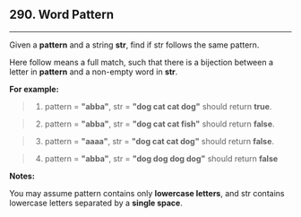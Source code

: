 ## 290. Word Pattern

---

Given a **pattern** and a string **str**, find if str follows the same pattern.

Here follow means a full match, such that there is a bijection between a letter in **pattern** and a non-empty word in **str**.

**For example:**

> 1. pattern = **"abba"**, str = **"dog cat cat dog"** should return **true**.

> 2.  pattern = **"abba"**, str = **"dog cat cat fish"** should return **false**.

> 3. pattern = **"aaaa"**, str = **"dog cat cat dog"** should return **false**.

> 4. pattern = **"abba"**, str = **"dog dog dog dog"** should return **false**

**Notes:**

You may assume pattern contains only **lowercase letters**, and str contains lowercase letters separated by a **single space**.